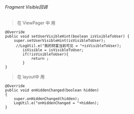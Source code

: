 ###### Fragment Visible回调

> 在 ViewPager 中 用
```
@Override
public void setUserVisibleHint(boolean isVisibleToUser) {
	super.setUserVisibleHint(isVisibleToUser);
	 //LogUtil.e("我的财富当前可见 = "+isVisibleToUser);
		isVisible = isVisibleToUser;
		if(!isVisibleToUser){
			return ;
		}
}
```

	
> 在 layout中 用
```
@Override
public void onHiddenChanged(boolean hidden)
{
    super.onHiddenChanged(hidden);
    LogUtil.e("onHiddenChanged = "+hidden);
}
```
